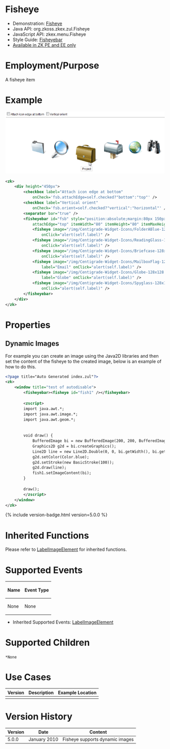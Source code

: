 

# Fisheye

- Demonstration:
  [Fisheye](http://www.zkoss.org/zkdemo/menu/fisheye_menu)
- Java API: <javadoc>org.zkoss.zkex.zul.Fisheye</javadoc>
- JavaScript API: <javadoc directory="jsdoc">zkex.menu.Fisheye</javadoc>
- Style Guide: [
  Fisheyebar](ZK_Style_Guide/XUL_Component_Specification/Fisheyebar)
- [Available in ZK PE and EE
  only](http://www.zkoss.org/product/edition.dsp)

# Employment/Purpose

A fisheye item

# Example

![](images/ZKComRef_fisheyebar.png)

``` xml
<zk>
    <div height="450px">
        <checkbox label="Attach icon edge at bottom"
            onCheck='fsb.attachEdge=self.checked?"bottom":"top"' />
        <checkbox label="Vertical orient"
            onCheck='fsb.orient=self.checked?"vertical":"horizontal"' />
        <separator bar="true" />
        <fisheyebar id="fsb" style="position:absolute;margin:80px 150px;"
            attachEdge="top" itemWidth="80" itemHeight="80" itemMaxHeight="160" itemMaxWidth="160">
            <fisheye image="/img/Centigrade-Widget-Icons/FolderABlue-128x128.png" label="Folder"
                onClick="alert(self.label)" />
            <fisheye image="/img/Centigrade-Widget-Icons/ReadingGlass-128x128.png" label="Reading Glasses"
                onClick="alert(self.label)" />
            <fisheye image="/img/Centigrade-Widget-Icons/Briefcase-128x128.png" label="Project"
                onClick="alert(self.label)" />
            <fisheye image="/img/Centigrade-Widget-Icons/MailboxFlag-128x128.png"
                label="Email" onClick="alert(self.label)" />
            <fisheye image="/img/Centigrade-Widget-Icons/Globe-128x128.png"
                label="Globe" onClick="alert(self.label)" />
            <fisheye image="/img/Centigrade-Widget-Icons/Spyglass-128x128.png" label="Spyglass"
                onClick="alert(self.label)" />
        </fisheyebar>
    </div>
</zk>
```

# Properties

## Dynamic Images

For example you can create an image using the Java2D libraries and then
set the content of the fisheye to the created image, below is an example
of how to do this.

``` xml
<?page title="Auto Generated index.zul"?>
<zk>
    <window title="test of autodisable">
        <fisheyebar><fisheye id="fish1" /></fisheyebar>
        
        <zscript>
        import java.awt.*;
        import java.awt.image.*;
        import java.awt.geom.*;
        
        
        void draw() {
            BufferedImage bi = new BufferedImage(200, 200, BufferedImage.TYPE_INT_RGB);
            Graphics2D g2d = bi.createGraphics();
            Line2D line = new Line2D.Double(0, 0, bi.getWidth(), bi.getHeight());
            g2d.setColor(Color.blue);
            g2d.setStroke(new BasicStroke(100));
            g2d.draw(line);
            fish1.setImageContent(bi);
        }
        
        draw();
        </zscript> 
    </window>
</zk>
```

{% include version-badge.html version=5.0.0 %}

# Inherited Functions

Please refer to [
LabelImageElement](ZK_Component_Reference/Base_Components/LabelImageElement)
for inherited functions.

# Supported Events

<table>
<thead>
<tr class="header">
<th><center>
<p>Name</p>
</center></th>
<th><center>
<p>Event Type</p>
</center></th>
</tr>
</thead>
<tbody>
<tr class="odd">
<td><p>None</p></td>
<td><p>None</p></td>
</tr>
</tbody>
</table>

- Inherited Supported Events: [
  LabelImageElement](ZK_Component_Reference/Base_Components/LabelImageElement#Supported_Events)

# Supported Children

`*None`

# Use Cases

| Version | Description | Example Location |
|---------|-------------|------------------|
|         |             |                  |

# Version History



| Version | Date         | Content                         |
|---------|--------------|---------------------------------|
| 5.0.0   | January 2010 | Fisheye supports dynamic images |


